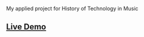 My applied project for History of Technology in Music
## [Live Demo](https://temperaments.netlify.app/)


